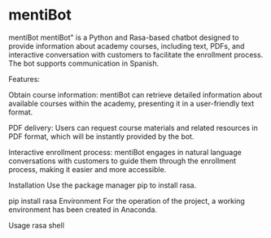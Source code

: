# mentiBot
mentiBot
mentiBot" is a Python and Rasa-based chatbot designed to provide information about academy courses, including text, PDFs, and interactive conversation with customers to facilitate the enrollment process. The bot supports communication in Spanish.

Features:

Obtain course information: mentiBot can retrieve detailed information about available courses within the academy, presenting it in a user-friendly text format.

PDF delivery: Users can request course materials and related resources in PDF format, which will be instantly provided by the bot.

Interactive enrollment process: mentiBot engages in natural language conversations with customers to guide them through the enrollment process, making it easier and more accessible.

Installation
Use the package manager pip to install rasa.

pip install rasa
Environment
For the operation of the project, a working environment has been created in Anaconda.

Usage
rasa shell

